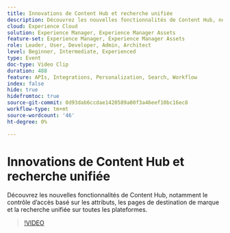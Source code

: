 ```yaml
---
title: Innovations de Content Hub et recherche unifiée
description: Découvrez les nouvelles fonctionnalités de Content Hub, notamment le contrôle d’accès basé sur les attributs, les pages de destination de marque et la recherche unifiée sur toutes les plateformes.
cloud: Experience Cloud
solution: Experience Manager, Experience Manager Assets
feature-set: Experience Manager, Experience Manager Assets
role: Leader, User, Developer, Admin, Architect
level: Beginner, Intermediate, Experienced
type: Event
doc-type: Video Clip
duration: 488
feature: APIs, Integrations, Personalization, Search, Workflow
index: false
hide: true
hidefromtoc: true
source-git-commit: 0d93dab6ccdae1420589a00f3a46eef10bc16ec8
workflow-type: tm+mt
source-wordcount: '46'
ht-degree: 0%

---
```



# Innovations de Content Hub et recherche unifiée

Découvrez les nouvelles fonctionnalités de Content Hub, notamment le contrôle d’accès basé sur les attributs, les pages de destination de marque et la recherche unifiée sur toutes les plateformes.

>[!VIDEO](https://video.tv.adobe.com/v/3461812/?learn=on&enablevpops&captions=fre_fr)
